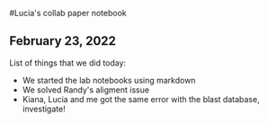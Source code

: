 
#Lucia's collab paper notebook

## February 23, 2022

List of things that we did today:

- We started the lab notebooks using markdown
- We solved Randy's aligment issue
- Kiana, Lucia and me got the same error with the blast database, investigate! 

